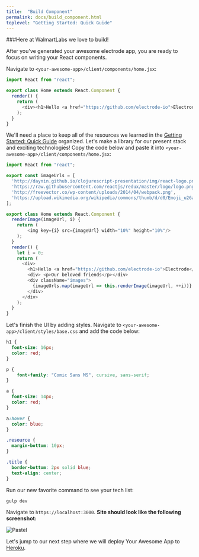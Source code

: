 ```yaml
---
title:  "Build Component"
permalink: docs/build_component.html
toplevel: "Getting Started: Quick Guide"
---
```

###Here at WalmartLabs we love to build!

After you've generated your awesome electrode app, you are ready to focus on writing your React components.

Navigate to `<your-awesome-app>/client/components/home.jsx`:

```javascript
import React from "react";

export class Home extends React.Component {
  render() {
    return (
      <div><h1>Hello <a href="https://github.com/electrode-io">Electrode</a></h1></div>
    );
  }
}
```

We'll need a place to keep all of the resources we learned in the [Getting Started: Quick Guide](get_started.html) organized. Let's make a library for our present stack and exciting technologies! Copy the code below and paste it into `<your-awesome-app>/client/components/home.jsx`:

```javascript
import React from "react";

export const imageUrls = [
  'http://daynin.github.io/clojurescript-presentation/img/react-logo.png',
  'https://raw.githubusercontent.com/reactjs/redux/master/logo/logo.png',
  'http://freevector.co/wp-content/uploads/2014/04/webpack.png',
  'https://upload.wikimedia.org/wikipedia/commons/thumb/d/d0/Emoji_u26a1.svg/2000px-Emoji_u26a1.svg.png'
];

export class Home extends React.Component {
  renderImage(imageUrl, i) {
    return (
        <img key={i} src={imageUrl} width="10%" height="10%"/>
    );
  }
  render() {
    let i = 0;
    return (
      <div>
        <h1>Hello <a href="https://github.com/electrode-io">Electrode</a></h1>
        <div> <p>Our beloved friends</p></div>
        <div className="images">
          {imageUrls.map(imageUrl => this.renderImage(imageUrl, ++i))}
        </div>
      </div>
    );
  }
}
```

Let's finish the UI by adding styles. Navigate to `<your-awesome-app>/client/styles/base.css` and add the code below:

```css
h1 {
  font-size: 16px;
  color: red;
}

p {
    font-family: "Comic Sans MS", cursive, sans-serif;
}

a {
  font-size: 14px;
  color: red;
}

a:hover {
  color: blue;
}

.resource {
  margin-bottom: 10px;
}

.title {
  border-bottom: 2px solid blue;
  text-align: center;
}

```

Run our new favorite command to see your tech list:

```bash
gulp dev
```

Navigate to `https://localhost:3000`. **Site should look like the following screenshot:**

![Pastel](http://i.imgur.com/nwEl64l.png)

Let's jump to our next step where we will deploy Your Awesome App to [Heroku](deploy_app.html).

